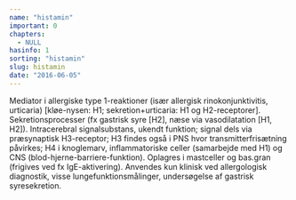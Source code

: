 ```yaml
---
name: "histamin"
important: 0
chapters:
  - NULL
hasinfo: 1
sorting: "histamin"
slug: histamin
date: "2016-06-05"
---
```


Mediator i allergiske type 1-reaktioner (især allergisk rinokonjunktivitis,
urticaria) [kløe-nysen: H1; sekretion+urticaria: H1 og H2-receptorer].
Sekretionsprocesser (fx gastrisk syre [H2], næse via vasodilatation [H1, H2]).
Intracerebral signalsubstans, ukendt funktion; signal dels via præsynaptisk
H3-receptor; H3 findes også i PNS hvor transmitterfrisætning påvirkes; H4 i
knoglemarv, inflammatoriske celler (samarbejde med H1) og CNS
(blod-hjerne-barriere-funktion). Oplagres i mastceller og bas.gran (frigives ved
fx IgE-aktivering). Anvendes kun klinisk ved allergologisk diagnostik, visse
lungefunktionsmålinger, undersøgelse af gastrisk syresekretion.
